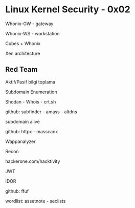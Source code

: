 # Linux Kernel Security - 0x02

Whonix-GW - gateway

Whonix-WS - workstation

Cubes + Whonix

Xen architecture


## Red Team

Aktif/Pasif bilgi toplama

Subdomain Enumeration

Shodan - Whois - crt.sh

github: subfinder - amass - altdns

subdomain alive

github: httpx - masscanx

Wappanalyzer

Recon

hackerone.com/hacktivity

JWT

IDOR

github: ffuf

wordlist: assetnote - seclists
